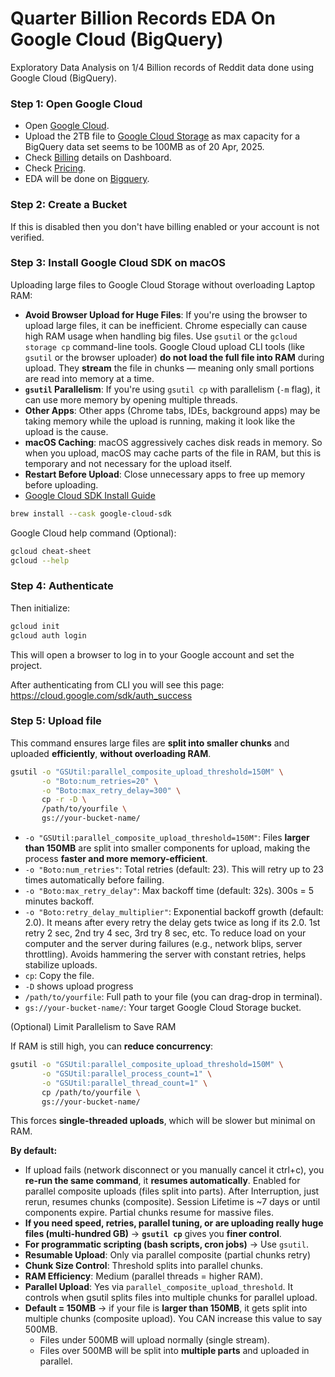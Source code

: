 # Quarter Billion Records EDA On Google Cloud (BigQuery)
Exploratory Data Analysis on 1/4 Billion records of Reddit data done using Google Cloud (BigQuery).

### Step 1: Open Google Cloud
* Open [Google Cloud](https://console.cloud.google.com/welcome).
* Upload the 2TB file to [Google Cloud Storage](https://console.cloud.google.com/storage) as max capacity for a BigQuery data set seems to be 100MB as of 20 Apr, 2025.
* Check [Billing](https://console.cloud.google.com/home/dashboard) details on Dashboard.
* Check [Pricing](https://cloud.google.com/storage/pricing).
* EDA will be done on [Bigquery](https://console.cloud.google.com/bigquery).


### Step 2: Create a Bucket
If this is disabled then you don't have billing enabled or your account is not verified.


### Step 3: Install Google Cloud SDK on macOS
Uploading large files to Google Cloud Storage without overloading Laptop RAM:
* **Avoid Browser Upload for Huge Files**: If you're using the browser to upload large files, it can be inefficient. Chrome especially can cause high RAM usage when handling big files. Use `gsutil` or the `gcloud storage cp` command-line tools. Google Cloud upload CLI tools (like `gsutil` or the browser uploader) **do not load the full file into RAM** during upload. They **stream** the file in chunks — meaning only small portions are read into memory at a time.
* **`gsutil` Parallelism**: If you're using `gsutil cp` with parallelism (`-m` flag), it can use more memory by opening multiple threads. 
* **Other Apps**: Other apps (Chrome tabs, IDEs, background apps) may be taking memory while the upload is running, making it look like the upload is the cause.
* **macOS Caching**: macOS aggressively caches disk reads in memory. So when you upload, macOS may cache parts of the file in RAM, but this is temporary and not necessary for the upload itself.
* **Restart Before Upload**: Close unnecessary apps to free up memory before uploading.
* [Google Cloud SDK Install Guide](https://cloud.google.com/sdk/docs/install)

```bash
brew install --cask google-cloud-sdk
```

Google Cloud help command (Optional):
```bash
gcloud cheat-sheet
gcloud --help
```

### Step 4: Authenticate

Then initialize:

```bash
gcloud init
gcloud auth login
```

This will open a browser to log in to your Google account and set the project.

After authenticating from CLI you will see this page:
https://cloud.google.com/sdk/auth_success 

### Step 5: Upload file
This command ensures large files are **split into smaller chunks** and uploaded **efficiently**, **without overloading RAM**.

```bash
gsutil -o "GSUtil:parallel_composite_upload_threshold=150M" \
       -o "Boto:num_retries=20" \
       -o "Boto:max_retry_delay=300" \
       cp -r -D \
       /path/to/yourfile \
       gs://your-bucket-name/
```
* `-o "GSUtil:parallel_composite_upload_threshold=150M"`: Files **larger than 150MB** are split into smaller components for upload, making the process **faster and more memory-efficient**.
* `-o "Boto:num_retries"`: Total retries (default: 23). This will retry up to 23 times automatically before failing.
* `-o "Boto:max_retry_delay"`: Max backoff time (default: 32s). 300s = 5 minutes backoff.
* `-o "Boto:retry_delay_multiplier"`: Exponential backoff growth (default: 2.0). It means after every retry the delay gets twice as long if its 2.0. 1st retry 2 sec, 2nd try 4 sec, 3rd try 8 sec, etc. To reduce load on your computer and the server during failures (e.g., network blips, server throttling). Avoids hammering the server with constant retries, helps stabilize uploads.
* `cp`: Copy the file.
* `-D` shows upload progress
* `/path/to/yourfile`: Full path to your file (you can drag-drop in terminal).
* `gs://your-bucket-name/`: Your target Google Cloud Storage bucket.

(Optional) Limit Parallelism to Save RAM

If RAM is still high, you can **reduce concurrency**:

```bash
gsutil -o "GSUtil:parallel_composite_upload_threshold=150M" \
       -o "GSUtil:parallel_process_count=1" \
       -o "GSUtil:parallel_thread_count=1" \
       cp /path/to/yourfile \
       gs://your-bucket-name/
```

This forces **single-threaded uploads**, which will be slower but minimal on RAM.

**By default:**
* If upload fails (network disconnect or you manually cancel it ctrl+c), you **re-run the same command**, it **resumes automatically**. Enabled for parallel composite uploads (files split into parts). After Interruption, just rerun, resumes chunks (composite). Session Lifetime is ~7 days or until components expire. Partial chunks resume for massive files.
* **If you need speed, retries, parallel tuning, or are uploading really huge files (multi-hundred GB)** → **`gsutil cp`** gives you **finer control**.
* **For programmatic scripting (bash scripts, cron jobs)** → Use `gsutil`.
* **Resumable Upload**: Only via parallel composite (partial chunks retry)
* **Chunk Size Control**: Threshold splits into parallel chunks.
* **RAM Efficiency**: Medium (parallel threads = higher RAM).
* **Parallel Upload**: Yes via `parallel_composite_upload_threshold`. It controls when gsutil splits files into multiple chunks for parallel upload.
* **Default = 150MB** → if your file is **larger than 150MB**, it gets split into multiple chunks (composite upload). You CAN increase this value to say 500MB.
    * Files under 500MB will upload normally (single stream).
    * Files over 500MB will be split into **multiple parts** and uploaded in parallel.
